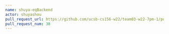 ```yaml
---
name: shuya-eqBackend
actor: shuyashou
pull_request_url: https://github.com/ucsb-cs156-w22/team03-w22-7pm-1/pull/38
pull_request_num: 38
---
```

